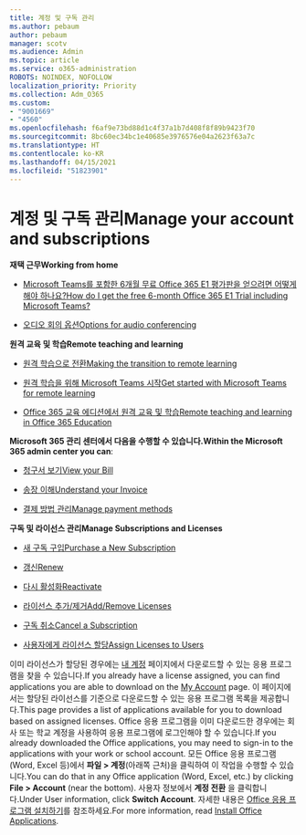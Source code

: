 ```yaml
---
title: 계정 및 구독 관리
ms.author: pebaum
author: pebaum
manager: scotv
ms.audience: Admin
ms.topic: article
ms.service: o365-administration
ROBOTS: NOINDEX, NOFOLLOW
localization_priority: Priority
ms.collection: Adm_O365
ms.custom:
- "9001669"
- "4560"
ms.openlocfilehash: f6af9e73bd88d1c4f37a1b7d408f8f89b9423f70
ms.sourcegitcommit: 8bc60ec34bc1e40685e3976576e04a2623f63a7c
ms.translationtype: HT
ms.contentlocale: ko-KR
ms.lasthandoff: 04/15/2021
ms.locfileid: "51823901"
---
```

# <a name="manage-your-account-and-subscriptions"></a><span data-ttu-id="ba9cf-102">계정 및 구독 관리</span><span class="sxs-lookup"><span data-stu-id="ba9cf-102">Manage your account and subscriptions</span></span>

<span data-ttu-id="ba9cf-103">**재택 근무**</span><span class="sxs-lookup"><span data-stu-id="ba9cf-103">**Working from home**</span></span>
- [<span data-ttu-id="ba9cf-104">Microsoft Teams를 포함한 6개월 무료 Office 365 E1 평가판을 얻으려면 어떻게 해야 하나요?</span><span class="sxs-lookup"><span data-stu-id="ba9cf-104">How do I get the free 6-month Office 365 E1 Trial including Microsoft Teams?</span></span>](https://docs.microsoft.com/MicrosoftTeams/e1-trial-license)

- [<span data-ttu-id="ba9cf-105">오디오 회의 옵션</span><span class="sxs-lookup"><span data-stu-id="ba9cf-105">Options for audio conferencing</span></span>](https://docs.microsoft.com/alchemyinsights/options-for-audio-conferencing)

<span data-ttu-id="ba9cf-106">**원격 교육 및 학습**</span><span class="sxs-lookup"><span data-stu-id="ba9cf-106">**Remote teaching and learning**</span></span>

- [<span data-ttu-id="ba9cf-107">원격 학습으로 전환</span><span class="sxs-lookup"><span data-stu-id="ba9cf-107">Making the transition to remote learning</span></span>](https://www.microsoft.com/education/remote-learning)

- [<span data-ttu-id="ba9cf-108">원격 학습을 위해 Microsoft Teams 시작</span><span class="sxs-lookup"><span data-stu-id="ba9cf-108">Get started with Microsoft Teams for remote learning</span></span>](https://docs.microsoft.com/MicrosoftTeams/remote-learning-edu)

- [<span data-ttu-id="ba9cf-109">Office 365 교육 에디션에서 원격 교육 및 학습</span><span class="sxs-lookup"><span data-stu-id="ba9cf-109">Remote teaching and learning in Office 365 Education</span></span>](https://docs.microsoft.com/MicrosoftTeams/remote-learning-edu)

<span data-ttu-id="ba9cf-110">**Microsoft 365 관리 센터에서 다음을 수행할 수 있습니다.**</span><span class="sxs-lookup"><span data-stu-id="ba9cf-110">**Within the Microsoft 365 admin center you can**:</span></span> 

- [<span data-ttu-id="ba9cf-111">청구서 보기</span><span class="sxs-lookup"><span data-stu-id="ba9cf-111">View your Bill</span></span>](https://docs.microsoft.com/microsoft-365/commerce/billing-and-payments/view-your-bill-or-invoice) 

- [<span data-ttu-id="ba9cf-112">송장 이해</span><span class="sxs-lookup"><span data-stu-id="ba9cf-112">Understand your Invoice</span></span>](https://docs.microsoft.com/microsoft-365/commerce/billing-and-payments/understand-your-invoice)

- [<span data-ttu-id="ba9cf-113">결제 방법 관리</span><span class="sxs-lookup"><span data-stu-id="ba9cf-113">Manage payment methods</span></span>](https://docs.microsoft.com/microsoft-365/commerce/billing-and-payments/manage-payment-methods)

<span data-ttu-id="ba9cf-114">**구독 및 라이선스 관리**</span><span class="sxs-lookup"><span data-stu-id="ba9cf-114">**Manage Subscriptions and Licenses**</span></span> 

- [<span data-ttu-id="ba9cf-115">새 구독 구입</span><span class="sxs-lookup"><span data-stu-id="ba9cf-115">Purchase a New Subscription</span></span>](https://docs.microsoft.com/microsoft-365/commerce/subscriptions/upgrade-to-different-plan)

- [<span data-ttu-id="ba9cf-116">갱신</span><span class="sxs-lookup"><span data-stu-id="ba9cf-116">Renew</span></span>](https://docs.microsoft.com/microsoft-365/commerce/subscriptions/renew-your-subscription) 

- [<span data-ttu-id="ba9cf-117">다시 활성화</span><span class="sxs-lookup"><span data-stu-id="ba9cf-117">Reactivate</span></span>](https://docs.microsoft.com/microsoft-365/commerce/subscriptions/reactivate-your-subscription)

- [<span data-ttu-id="ba9cf-118">라이선스 추가/제거</span><span class="sxs-lookup"><span data-stu-id="ba9cf-118">Add/Remove Licenses</span></span>](https://docs.microsoft.com/microsoft-365/commerce/licenses/buy-licenses)

- [<span data-ttu-id="ba9cf-119">구독 취소</span><span class="sxs-lookup"><span data-stu-id="ba9cf-119">Cancel a Subscription</span></span>](https://docs.microsoft.com/microsoft-365/commerce/subscriptions/cancel-your-subscription)

- [<span data-ttu-id="ba9cf-120">사용자에게 라이선스 할당</span><span class="sxs-lookup"><span data-stu-id="ba9cf-120">Assign Licenses to Users</span></span>](https://docs.microsoft.com/microsoft-365/admin/manage/assign-licenses-to-users)

<span data-ttu-id="ba9cf-121">이미 라이선스가 할당된 경우에는 [내 계정](https://portal.office.com/account/#installs) 페이지에서 다운로드할 수 있는 응용 프로그램을 찾을 수 있습니다.</span><span class="sxs-lookup"><span data-stu-id="ba9cf-121">If you already have a license assigned, you can find applications you are able to download on the [My Account](https://portal.office.com/account/#installs) page.</span></span> <span data-ttu-id="ba9cf-122">이 페이지에서는 할당된 라이선스를 기준으로 다운로드할 수 있는 응용 프로그램 목록을 제공합니다.</span><span class="sxs-lookup"><span data-stu-id="ba9cf-122">This page provides a list of applications available for you to download based on assigned licenses.</span></span> <span data-ttu-id="ba9cf-123">Office 응용 프로그램을 이미 다운로드한 경우에는 회사 또는 학교 계정을 사용하여 응용 프로그램에 로그인해야 할 수 있습니다.</span><span class="sxs-lookup"><span data-stu-id="ba9cf-123">If you already downloaded the Office applications, you may need to sign-in to the applications with your work or school account.</span></span> <span data-ttu-id="ba9cf-124">모든 Office 응용 프로그램(Word, Excel 등)에서 **파일 > 계정**(아래쪽 근처)을 클릭하여 이 작업을 수행할 수 있습니다.</span><span class="sxs-lookup"><span data-stu-id="ba9cf-124">You can do that in any Office application (Word, Excel, etc.) by clicking **File > Account** (near the bottom).</span></span> <span data-ttu-id="ba9cf-125">사용자 정보에서 **계정 전환** 을 클릭합니다.</span><span class="sxs-lookup"><span data-stu-id="ba9cf-125">Under User information, click **Switch Account**.</span></span> <span data-ttu-id="ba9cf-126">자세한 내용은 [Office 응용 프로그램 설치하기](https://docs.microsoft.com/microsoft-365/admin/setup/install-applications)를 참조하세요.</span><span class="sxs-lookup"><span data-stu-id="ba9cf-126">For more information, read [Install Office Applications](https://docs.microsoft.com/microsoft-365/admin/setup/install-applications).</span></span> 
